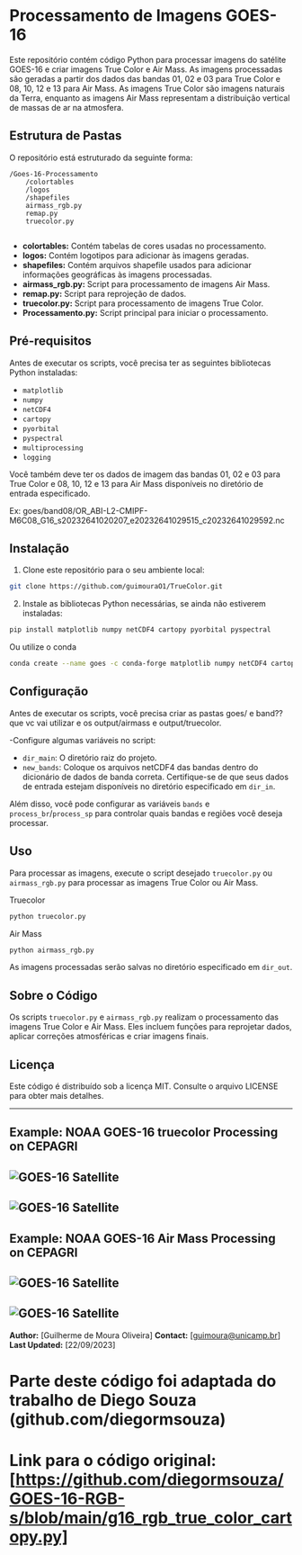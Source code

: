 # Processamento de Imagens GOES-16

Este repositório contém código Python para processar imagens do satélite GOES-16 e criar imagens True Color e Air Mass. As imagens processadas são geradas a partir dos dados das bandas 01, 02 e 03 para True Color e 08, 10, 12 e 13 para Air Mass. As imagens True Color são imagens naturais da Terra, enquanto as imagens Air Mass representam a distribuição vertical de massas de ar na atmosfera.

## Estrutura de Pastas

O repositório está estruturado da seguinte forma:

```
/Goes-16-Processamento
    /colortables
    /logos
    /shapefiles
    airmass_rgb.py
    remap.py
    truecolor.py
    
```

- **colortables:** Contém tabelas de cores usadas no processamento.
- **logos:** Contém logotipos para adicionar às imagens geradas.
- **shapefiles:** Contém arquivos shapefile usados para adicionar informações geográficas às imagens processadas.
- **airmass_rgb.py:** Script para processamento de imagens Air Mass.
- **remap.py:** Script para reprojeção de dados.
- **truecolor.py:** Script para processamento de imagens True Color.
- **Processamento.py:** Script principal para iniciar o processamento.

## Pré-requisitos

Antes de executar os scripts, você precisa ter as seguintes bibliotecas Python instaladas:

- `matplotlib`
- `numpy`
- `netCDF4`
- `cartopy`
- `pyorbital`
- `pyspectral`
- `multiprocessing`
- `logging`

Você também deve ter os dados de imagem das bandas 01, 02 e 03 para True Color e 08, 10, 12 e 13 para Air Mass disponíveis no diretório de entrada especificado.

Ex: 
    goes/band08/OR_ABI-L2-CMIPF-M6C08_G16_s20232641020207_e20232641029515_c20232641029592.nc

## Instalação

1. Clone este repositório para o seu ambiente local:

```bash
git clone https://github.com/guimouraO1/TrueColor.git
```

2. Instale as bibliotecas Python necessárias, se ainda não estiverem instaladas:

```bash
pip install matplotlib numpy netCDF4 cartopy pyorbital pyspectral
```
Ou utilize o conda

```bash
conda create --name goes -c conda-forge matplotlib numpy netCDF4 cartopy pyorbital pyspectral
```

## Configuração

Antes de executar os scripts, você precisa criar as pastas goes/ e band?? que vc vai utilizar e os output/airmass e output/truecolor.

-Configure algumas variáveis no script:

- `dir_main`: O diretório raiz do projeto.
- `new_bands`: Coloque os arquivos netCDF4 das bandas dentro do dicionário de dados de banda correta.
Certifique-se de que seus dados de entrada estejam disponíveis no diretório especificado em `dir_in`.

Além disso, você pode configurar as variáveis `bands` e `process_br`/`process_sp` para controlar quais bandas e regiões você deseja processar.

## Uso

Para processar as imagens, execute o script desejado `truecolor.py` ou `airmass_rgb.py` para processar as imagens True Color ou Air Mass. 

Truecolor
```bash
python truecolor.py
```
Air Mass
```bash
python airmass_rgb.py
```
As imagens processadas serão salvas no diretório especificado em `dir_out`.

## Sobre o Código

Os scripts `truecolor.py` e `airmass_rgb.py` realizam o processamento das imagens True Color e Air Mass. Eles incluem funções para reprojetar dados, aplicar correções atmosféricas e criar imagens finais.

## Licença

Este código é distribuído sob a licença MIT. Consulte o arquivo LICENSE para obter mais detalhes.

---

## Example: NOAA GOES-16 truecolor Processing on CEPAGRI

![GOES-16 Satellite](shapefiles/exemplos/truecolor_br.png)
---
![GOES-16 Satellite](shapefiles/exemplos/truecolor_sp.png)
---
## Example: NOAA GOES-16 Air Mass Processing on CEPAGRI

![GOES-16 Satellite](shapefiles/exemplos/airmass_br.png)
---
![GOES-16 Satellite](shapefiles/exemplos/airmass_sp.png)
---
**Author:** [Guilherme de Moura Oliveira]
**Contact:** [guimoura@unicamp.br]
**Last Updated:** [22/09/2023]
# Parte deste código foi adaptada do trabalho de Diego Souza (github.com/diegormsouza)
# Link para o código original: [https://github.com/diegormsouza/GOES-16-RGB-s/blob/main/g16_rgb_true_color_cartopy.py]
